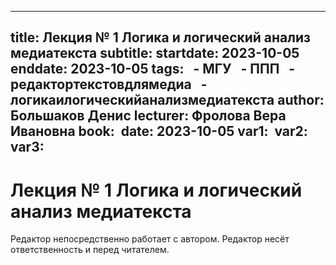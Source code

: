 
---
title: Лекция № 1 Логика и логический анализ медиатекста
subtitle:
startdate: 2023-10-05
enddate: 2023-10-05
tags:
  - МГУ
  - ППП
  - редактортекстовдлямедиа
  - логикаилогическийанализмедиатекста
author: Большаков Денис
lecturer: Фролова Вера Ивановна
book: 
date: 2023-10-05
var1: 
var2: 
var3:
---

  

# Лекция № 1 Логика и логический анализ медиатекста

  

  

  

Редактор непосредственно работает с автором. Редактор несёт ответственность и перед читателем.